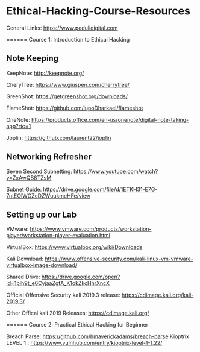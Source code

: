 # Ethical-Hacking-Course-Resources
General Links: https://www.pedulidigital.com



====== Course 1: Introduction to Ethical Hacking

## Note Keeping
KeepNote: http://keepnote.org/

CheryTree: https://www.giuspen.com/cherrytree/

GreenShot: https://getgreenshot.org/downloads/

FlameShot: https://github.com/lupoDharkael/flameshot

OneNote: https://products.office.com/en-us/onenote/digital-note-taking-app?rtc=1

Joplin: https://github.com/laurent22/joplin

## Networking Refresher
Seven Second Subnetting: https://www.youtube.com/watch?v=ZxAwQB8TZsM

Subnet Guide: https://drive.google.com/file/d/1ETKH31-E7G-7ntEOlWGZcDZWuukmeHFe/view

## Setting up our Lab
VMware: https://www.vmware.com/products/workstation-player/workstation-player-evaluation.html

VirtualBox: https://www.virtualbox.org/wiki/Downloads

Kali Download: https://www.offensive-security.com/kali-linux-vm-vmware-virtualbox-image-download/

Shared Drive: https://drive.google.com/open?id=1pIh9t_e6CyjaaZgtA_K1okZkcHhrXncX

Official Offensive Security kali 2019.3 release: https://cdimage.kali.org/kali-2019.3/

Other Offical kali 2019 Releases: https://cdimage.kali.org/




====== Course 2: Practical Ethical Hacking for Beginner


Breach Parse: https://github.com/hmaverickadams/breach-parse
Kioptrix LEVEL 1 : https://www.vulnhub.com/entry/kioptrix-level-1-1,22/

